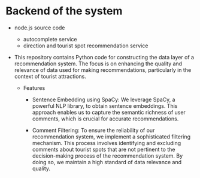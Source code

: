 # Backend of the system 
* node.js source code
  * autocomplete service
  * direction and tourist spot recommendation service
    
* This repository contains Python code for constructing the data layer of a recommendation system. The focus is on enhancing the quality and relevance of data used for making recommendations, particularly in the context of tourist attractions.

  * Features
    * Sentence Embedding using SpaCy: We leverage SpaCy, a powerful NLP library, to obtain sentence embeddings. This approach enables us to capture the semantic richness of user comments, which is crucial for accurate recommendations.
    
    * Comment Filtering: To ensure the reliability of our recommendation system, we implement a sophisticated filtering mechanism. This process involves identifying and excluding comments about tourist spots that are not pertinent to the decision-making process of the recommendation system. By doing so, we maintain a high standard of data relevance and quality.
